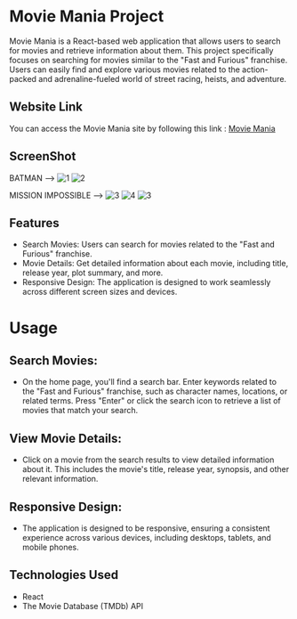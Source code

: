 # Movie Mania Project

Movie Mania is a React-based web application that allows users to search for movies and retrieve information about them. This project specifically focuses on searching for movies similar to the "Fast and Furious" franchise. Users can easily find and explore various movies related to the action-packed and adrenaline-fueled world of street racing, heists, and adventure.

## Website Link
You can access the Movie Mania site by following this link : [Movie Mania](https://moviess-mania.netlify.app/)

## ScreenShot

BATMAN -->
![1](https://github.com/AnkitJha13/Movie-Mania/assets/116744896/83f01b85-bdb9-47ee-b0d9-cacaa6451212)
![2](https://github.com/AnkitJha13/Movie-Mania/assets/116744896/cc9acc55-4f43-40c4-9552-57ce24f9072b)

MISSION IMPOSSIBLE -->
![3](https://github.com/AnkitJha13/Movie-Mania/assets/116744896/ea26940d-400a-48cb-9686-6407ca616a3a)
![4](https://github.com/AnkitJha13/Movie-Mania/assets/116744896/efa4a075-1668-47fc-8b84-96607ec77fad)
![3](https://github.com/AnkitJha13/Movie-Mania/assets/116744896/cff0e0f9-d5cb-4868-9fd2-99cac52b0b2d)



## Features
- Search Movies: Users can search for movies related to the "Fast and Furious" franchise.
- Movie Details: Get detailed information about each movie, including title, release year, plot summary, and more.
- Responsive Design: The application is designed to work seamlessly across different screen sizes and devices.

# Usage
## Search Movies:
- On the home page, you'll find a search bar. Enter keywords related to the "Fast and Furious" franchise, such as character names, locations, or related terms. Press "Enter" or click the search icon to retrieve a list of movies that match your search.

## View Movie Details:
- Click on a movie from the search results to view detailed information about it. This includes the movie's title, release year, synopsis, and other relevant information.

## Responsive Design:   
- The application is designed to be responsive, ensuring a consistent experience across various devices, including desktops, tablets, and mobile phones.

## Technologies Used
- React
- The Movie Database (TMDb) API
